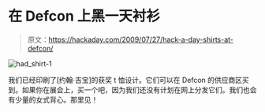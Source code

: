 # 在 Defcon 上黑一天衬衫

> 原文：<https://hackaday.com/2009/07/27/hack-a-day-shirts-at-defcon/>

![had_shirt-1](img/3d94241c19326b0f2470281db2dbc07f.png "had_shirt-1")

我们已经印刷了[约翰·吉宝]的获奖 t 恤设计。它们可以在 Defcon 的供应商区买到。如果你在展会上，买一个吧，因为我们还没有计划在网上分发它们。我们也会有少量的女式背心。那里见！